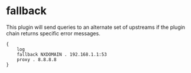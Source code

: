 # fallback

This plugin will send queries to an alternate set of upstreams if the plugin
chain returns specific error messages.

```
{
	log
	fallback NXDOMAIN . 192.168.1.1:53
	proxy . 8.8.8.8
}
```
